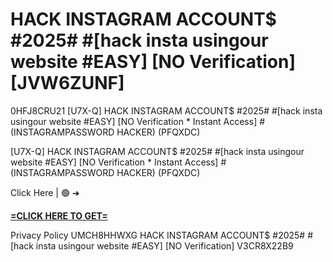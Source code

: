 # HACK INSTAGRAM ACCOUNT$ #2025# #[hack insta usingour website #EASY] [NO Verification] [JVW6ZUNF]

0HFJ8CRU21 [U7X-Q] HACK INSTAGRAM ACCOUNT$ #2025# #[hack insta usingour website #EASY] [NO Verification * Instant Access] #(INSTAGRAMPASSWORD HACKER) (PFQXDC)

[U7X-Q] HACK INSTAGRAM ACCOUNT$ #2025# #[hack insta usingour website #EASY] [NO Verification * Instant Access] #(INSTAGRAMPASSWORD HACKER) (PFQXDC)

Click Here | 🟢 ➜ 

**[=CLICK HERE TO GET=](https://www.google.com/url?q=https%3A%2F%2Fappbitly.com%2FSCUXe)**

Privacy Policy UMCH8HHWXG HACK INSTAGRAM ACCOUNT$ #2025# #[hack insta usingour website #EASY] [NO Verification] V3CR8X22B9

